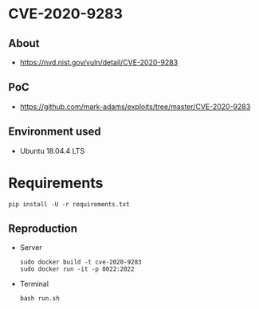 # CVE-2020-9283

## About
* <https://nvd.nist.gov/vuln/detail/CVE-2020-9283>


## PoC
* <https://github.com/mark-adams/exploits/tree/master/CVE-2020-9283>


## Environment used

* Ubuntu 18.04.4 LTS 
<!-- * [Python 2.7.17](https://github.com/python/cpython/archive/v2.7.17.zip) -->

# Requirements
`pip install -U -r requirements.txt`

## Reproduction

* Server
    ```
    sudo docker build -t cve-2020-9283
    sudo docker run -it -p 8022:2022
    ```
* Terminal <br/>
    ```
    bash run.sh    
    ```
